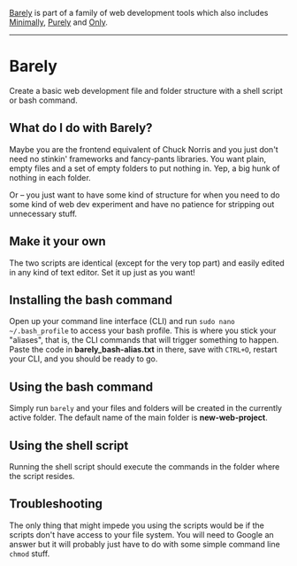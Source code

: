 [Barely](https://github.com/mikaelvesavuori/barely) is part of a family of web development tools which also includes [Minimally](https://github.com/mikaelvesavuori/minimally), [Purely](https://github.com/mikaelvesavuori/purely) and [Only](https://github.com/beingstudio/only).

---

# Barely
Create a basic web development file and folder structure with a shell script or bash command.

## What do I do with Barely?
Maybe you are the frontend equivalent of Chuck Norris and you just don't need no stinkin' frameworks and fancy-pants libraries. You want plain, empty files and a set of empty folders to put nothing in. Yep, a big hunk of nothing in each folder.

Or – you just want to have some kind of structure for when you need to do some kind of web dev experiment and have no patience for stripping out unnecessary stuff.

## Make it your own
The two scripts are identical (except for the very top part) and easily edited in any kind of text editor. Set it up just as you want!

## Installing the bash command
Open up your command line interface (CLI) and run `sudo nano ~/.bash_profile` to access your bash profile. This is where you stick your "aliases", that is, the CLI commands that will trigger something to happen. Paste the code in **barely_bash-alias.txt** in there, save with `CTRL+O`, restart your CLI, and you should be ready to go.

## Using the bash command
Simply run `barely` and your files and folders will be created in the currently active folder. The default name of the main folder is **new-web-project**.

## Using the shell script
Running the shell script should execute the commands in the folder where the script resides.

## Troubleshooting
The only thing that might impede you using the scripts would be if the scripts don't have access to your file system. You will need to Google an answer but it will probably just have to do with some simple command line `chmod` stuff.
